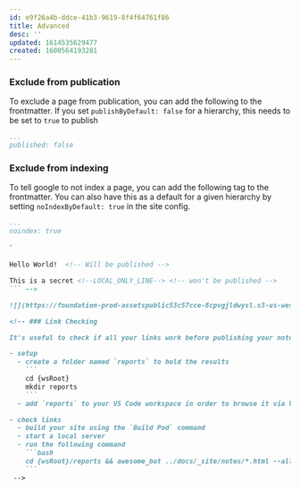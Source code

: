 ```yaml
---
id: e9f26a4b-ddce-41b3-9619-8f4f64761f86
title: Advanced
desc: ''
updated: 1614535629477
created: 1600564193281
---
```

### Exclude from publication

To exclude a page from publication, you can add the following to the frontmatter. If you set `publishByDefault: false` for a hierarchy, this needs to be set to `true` to publish

```yml
...
published: false
```

### Exclude from indexing

To tell google to not index a page, you can add the following tag to the frontmatter. You can also have this as a default for a given hierarchy by setting `noIndexByDefault: true` in the site config.

```yml
...
noindex: true
```

<!-- ### Exclude line from publication

Sometimes, you just want to keep a few lines private while publishing the rest of your vault. You can do that with `Local only`. In order to mark a line as `Local Only`, add the following markdown comment at the end of the line: `<!--LOCAL_ONLY_LINE-->`

```markdown
Hello World!  <!-- Will be published -->

This is a secret <!--LOCAL_ONLY_LINE--> <!-- won't be published -->
``` -->

![](https://foundation-prod-assetspublic53c57cce-8cpvgjldwysl.s3-us-west-2.amazonaws.com/assets/images/pod-local.gif)

<!-- ### Link Checking

It's useful to check if all your links work before publishing your notes. You can use the [awesome-bot](https://github.com/dkhamsing/awesome_bot) gem to validate your links.

- setup
  - create a folder named `reports` to hold the results
    ```
    cd {wsRoot}
    mkdir reports
    ```
  - add `reports` to your VS Code workspace in order to browse it via VS Code

- check links
  - build your site using the `Build Pod` command
  - start a local server
  - run the following command
    ```bash
    cd {wsRoot}/reports && awesome_bot ../docs/_site/notes/*.html --allow-redirect --allow-dupe --allow 429 
    ```
 -->
